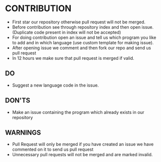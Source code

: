 # CONTRIBUTION

* First star our repository otherwise pull request will not be merged.
* Before contribution see through repository index and then open issue. (Duplicate code present in index will not be accepted)
* For doing contribution open an issue and tell us which program you like to add and in which language (use custom template for making issue).
* After opening issue we comment and then fork our repo and send us pull request
* In 12 hours we make sure that pull request is merged if valid.

## DO

* Suggest a new language code in the issue.

## DON'TS

* Make an issue containing the program which already exists in our repository

## WARNINGS

* Pull Request will only be merged if you have created an issue we have commented on it to send us pull request
* Unnecessary pull requests will not be merged and are marked invalid.
